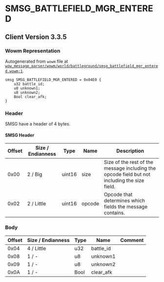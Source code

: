 # SMSG_BATTLEFIELD_MGR_ENTERED

## Client Version 3.3.5

### Wowm Representation

Autogenerated from `wowm` file at [`wow_message_parser/wowm/world/battleground/smsg_battlefield_mgr_entered.wowm:1`](https://github.com/gtker/wow_messages/tree/main/wow_message_parser/wowm/world/battleground/smsg_battlefield_mgr_entered.wowm#L1).
```rust,ignore
smsg SMSG_BATTLEFIELD_MGR_ENTERED = 0x04E0 {
    u32 battle_id;
    u8 unknown1;
    u8 unknown2;
    Bool clear_afk;
}
```
### Header

SMSG have a header of 4 bytes.

#### SMSG Header

| Offset | Size / Endianness | Type   | Name   | Description |
| ------ | ----------------- | ------ | ------ | ----------- |
| 0x00   | 2 / Big           | uint16 | size   | Size of the rest of the message including the opcode field but not including the size field.|
| 0x02   | 2 / Little        | uint16 | opcode | Opcode that determines which fields the message contains.|

### Body

| Offset | Size / Endianness | Type | Name | Comment |
| ------ | ----------------- | ---- | ---- | ------- |
| 0x04 | 4 / Little | u32 | battle_id |  |
| 0x08 | 1 / - | u8 | unknown1 |  |
| 0x09 | 1 / - | u8 | unknown2 |  |
| 0x0A | 1 / - | Bool | clear_afk |  |

